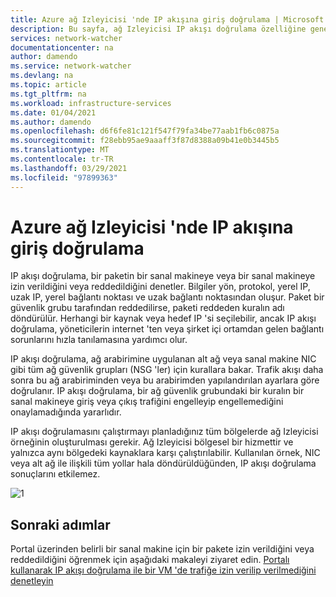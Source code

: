```yaml
---
title: Azure ağ Izleyicisi 'nde IP akışına giriş doğrulama | Microsoft Docs
description: Bu sayfa, ağ Izleyicisi IP akışı doğrulama özelliğine genel bakış sağlar
services: network-watcher
documentationcenter: na
author: damendo
ms.service: network-watcher
ms.devlang: na
ms.topic: article
ms.tgt_pltfrm: na
ms.workload: infrastructure-services
ms.date: 01/04/2021
ms.author: damendo
ms.openlocfilehash: d6f6fe81c121f547f79fa34be77aab1fb6c0875a
ms.sourcegitcommit: f28ebb95ae9aaaff3f87d8388a09b41e0b3445b5
ms.translationtype: MT
ms.contentlocale: tr-TR
ms.lasthandoff: 03/29/2021
ms.locfileid: "97899363"
---
```

# <a name="introduction-to-ip-flow-verify-in-azure-network-watcher"></a>Azure ağ Izleyicisi 'nde IP akışına giriş doğrulama

IP akışı doğrulama, bir paketin bir sanal makineye veya bir sanal makineye izin verildiğini veya reddedildiğini denetler. Bilgiler yön, protokol, yerel IP, uzak IP, yerel bağlantı noktası ve uzak bağlantı noktasından oluşur. Paket bir güvenlik grubu tarafından reddedilirse, paketi reddeden kuralın adı döndürülür. Herhangi bir kaynak veya hedef IP 'si seçilebilir, ancak IP akışı doğrulama, yöneticilerin internet 'ten veya şirket içi ortamdan gelen bağlantı sorunlarını hızla tanılamasına yardımcı olur.

IP akışı doğrulama, ağ arabirimine uygulanan alt ağ veya sanal makine NIC gibi tüm ağ güvenlik grupları (NSG 'ler) için kurallara bakar. Trafik akışı daha sonra bu ağ arabiriminden veya bu arabirimden yapılandırılan ayarlara göre doğrulanır. IP akışı doğrulama, bir ağ güvenlik grubundaki bir kuralın bir sanal makineye giriş veya çıkış trafiğini engelleyip engellemediğini onaylamadığında yararlıdır.

IP akışı doğrulamasını çalıştırmayı planladığınız tüm bölgelerde ağ Izleyicisi örneğinin oluşturulması gerekir. Ağ Izleyicisi bölgesel bir hizmettir ve yalnızca aynı bölgedeki kaynaklara karşı çalıştırılabilir. Kullanılan örnek, NIC veya alt ağ ile ilişkili tüm yollar hala döndürüldüğünden, IP akışı doğrulama sonuçlarını etkilemez.

![1][1]

## <a name="next-steps"></a>Sonraki adımlar

Portal üzerinden belirli bir sanal makine için bir pakete izin verildiğini veya reddedildiğini öğrenmek için aşağıdaki makaleyi ziyaret edin. [Portalı kullanarak IP akışı doğrulama ile bir VM 'de trafiğe izin verilip verilmediğini denetleyin](diagnose-vm-network-traffic-filtering-problem.md)

[1]: ./media/network-watcher-ip-flow-verify-overview/figure1.png

